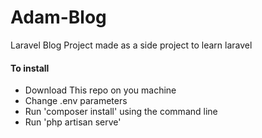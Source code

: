 <h1>
    Adam-Blog 
</h1>
Laravel Blog Project  made as a side project to learn laravel 

<h4> To install</h4>
<ul> 
    <li> Download This repo on you machine</li>
    <li> Change .env parameters</li>
    <li>Run 'composer install' using the command line</li>
    <li> Run 'php artisan serve'</li>
</ul>


